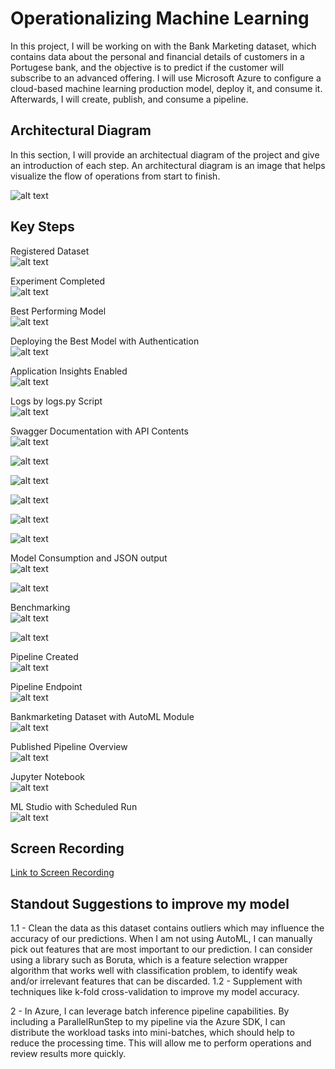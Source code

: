 # Operationalizing Machine Learning

In this project, I will be working on with the Bank Marketing dataset, which contains data about the personal and financial details of customers in a Portugese bank, and the objective is to predict if the customer will subscribe to an advanced offering. I will use Microsoft Azure to configure a cloud-based machine learning production model, deploy it, and consume it. Afterwards, I will create, publish, and consume a pipeline.

## Architectural Diagram
In this section, I will provide an architectual diagram of the project and give an introduction of each step. An architectural diagram is an image that helps visualize the flow of operations from start to finish.

![alt text](rainelimages/ArchitecturalDiagram.png?raw=true)

## Key Steps
Registered Dataset\
![alt text](rainelimages/dataset.jpg?raw=true)

Experiment Completed\
![alt text](rainelimages/experimentoconcluido.jpg?raw=true)

Best Performing Model\
![alt text](rainelimages/bestmodel.jpg?raw=true)

Deploying the Best Model with Authentication\
![alt text](rainelimages/deploy.jpg?raw=true)

Application Insights Enabled\
![alt text](rainelimages/appinstrue.jpg?raw=true)

Logs by logs.py Script\
![alt text](rainelimages/logs.jpg?raw=true)

Swagger Documentation with API Contents\
![alt text](rainelimages/swagger1.jpg?raw=true)

![alt text](rainelimages/swagger2.jpg?raw=true)

![alt text](rainelimages/swagger3.jpg?raw=true)

![alt text](rainelimages/swagger4.jpg?raw=true)

![alt text](rainelimages/swagger5.jpg?raw=true)

![alt text](rainelimages/swagger6.jpg?raw=true)

Model Consumption and JSON output\
![alt text](rainelimages/endpointpy.jpg?raw=true)

![alt text](rainelimages/json.jpg?raw=true)

Benchmarking\
![alt text](rainelimages/apachebenchmark1.jpg?raw=true)

![alt text](rainelimages/apachebenchmark2.jpg?raw=true)

Pipeline Created\
![alt text](rainelimages/pipelinecriadoeendpoint.jpg?raw=true)

Pipeline Endpoint\
![alt text](rainelimages/endpoint.jpg?raw=true)

Bankmarketing Dataset with AutoML Module\
![alt text](rainelimages/datasetandautoml.jpg?raw=true)

Published Pipeline Overview\
![alt text](rainelimages/pipelinerestactive.jpg?raw=true)

Jupyter Notebook\
![alt text](rainelimages/runcomplete.jpg?raw=true)

ML Studio with Scheduled Run\
![alt text](rainelimages/restendpoint.jpg?raw=true)


## Screen Recording
[Link to Screen Recording](https://www.youtube.com/watch?v=KMW5_XrTePU/view?usp=sharing?usp=sharing)

## Standout Suggestions to improve my model
1.1 - Clean the data as this dataset contains outliers which may influence the accuracy of our predictions. When I am not using AutoML, I can manually pick out features that are most important to our prediction. I can consider using a library such as Boruta, which is a feature selection wrapper algorithm that works well with classification problem, to identify weak and/or irrelevant features that can be discarded.
1.2 - Supplement with techniques like k-fold cross-validation to improve my model accuracy.

2 - In Azure, I can leverage batch inference pipeline capabilities. By including a ParallelRunStep to my pipeline via the Azure SDK, I can distribute the workload tasks into mini-batches, which should help to reduce the processing time. This will allow me to perform operations and review results more quickly.

